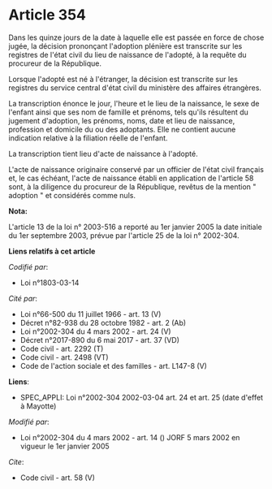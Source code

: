 # Article 354

Dans les quinze jours de la date à laquelle elle est passée en force de chose jugée, la décision prononçant l'adoption
plénière est transcrite sur les registres de l'état civil du lieu de naissance de l'adopté, à la requête du procureur de la
République. 

Lorsque l'adopté est né à l'étranger, la décision est transcrite sur les registres du service central d'état civil du
ministère des affaires étrangères. 

La transcription énonce le jour, l'heure et le lieu de la naissance, le sexe de l'enfant ainsi que ses nom de famille et
prénoms, tels qu'ils résultent du jugement d'adoption, les prénoms, noms, date et lieu de naissance, profession et domicile
du ou des adoptants. Elle ne contient aucune indication relative à la filiation réelle de l'enfant. 

La transcription tient lieu d'acte de naissance à l'adopté.

L'acte de naissance originaire conservé par un officier de l'état civil français et, le cas échéant, l'acte de naissance
établi en application de l'article 58 sont, à la diligence du procureur de la République, revêtus de la mention " adoption "
et considérés comme nuls.

**Nota:**

L'article 13 de la loi n° 2003-516 a reporté au 1er janvier 2005 la date initiale du 1er septembre 2003, prévue par l'article
25 de la loi n° 2002-304.

**Liens relatifs à cet article**

_Codifié par_:

  - Loi n°1803-03-14

_Cité par_:

  - Loi n°66-500 du 11 juillet 1966 - art. 13 (V)
  - Décret n°82-938 du 28 octobre 1982 - art. 2 (Ab)
  - Loi n°2002-304 du 4 mars 2002 - art. 24 (V)
  - Décret n°2017-890 du 6 mai 2017 - art. 37 (VD)
  - Code civil - art. 2292 (T)
  - Code civil - art. 2498 (VT)
  - Code de l'action sociale et des familles - art. L147-8 (V)

**Liens**:

  - SPEC_APPLI: Loi n°2002-304 2002-03-04 art. 24 et art. 25 (date d'effet à Mayotte)

_Modifié par_:

  - Loi n°2002-304 du 4 mars 2002 - art. 14 () JORF 5 mars 2002 en vigueur le 1er janvier 2005

_Cite_:

  - Code civil - art. 58 (V)
